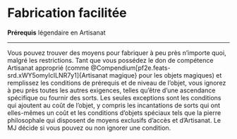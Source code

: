 # Fabrication facilitée

<p><strong>Prérequis</strong> légendaire en Artisanat</p>
<hr>
<p>Vous pouvez trouver des moyens pour fabriquer à peu près n’importe quoi, malgré les restrictions. Tant que vous possédez le don de compétence Artisanat approprié (comme @Compendium[pf2e.feats-srd.xWY5omyIcILNR7y1]{Artisanat magique} pour les objets magiques) et remplissez les conditions de prérequis et de niveau de l’objet, vous ignorez à peu près toutes les autres exigences, telles qu’être d’une ascendance spécifique ou fournir des sorts. Les seules exceptions sont les conditions qui ajoutent au coût de l’objet, y compris les incantations de sorts qui ont elles-mêmes un coût et les conditions d’objets spéciaux tels que la pierre philosophale qui disposent de moyens exclusifs d’accès et d’Artisanat. Le MJ décide si vous pouvez ou non ignorer une condition.</p>